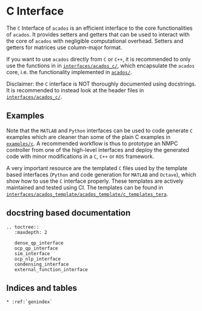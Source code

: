 # C Interface

The `C` Interface of `acados` is an efficient interface to the core functionalities of `acados`.
It provides setters and getters that can be used to interact with the core of `acados` with negligible computational overhead.
Setters and getters for matrices use column-major format.

If you want to use `acados` directly from `C` or `C++`, it is recommended to only use the functions in in [`interfaces/acados_c/`](https://github.com/acados/acados/tree/main/interfaces/acados_c), which encapsulate the `acados` core, i.e. the functionality implemented in [`acados/`](https://github.com/acados/acados/tree/main/acados).

Disclaimer: the `C` interface is NOT thoroughly documented using docstrings.
It is recommended to instead look at the header files in [`interfaces/acados_c/`](https://github.com/acados/acados/tree/main/interfaces/acados_c).


## Examples
Note that the `MATLAB` and `Python` interfaces can be used to code generate `C` examples which are cleaner than some of the plain C examples in [`examples/c`](https://github.com/acados/acados/tree/main/examples/c).
A recommended workflow is thus to prototype an NMPC controller from one of the high-level interfaces and deploy the generated code with minor modifications in a `C`, `C++` or `ROS` framework.

A very important resource are the templated `C` files used by the template based interfaces (`Python` and code generation for `MATLAB` and `Octave`), which show how to use the `C` interface properly.
These templates are actively maintained and tested using CI.
The templates can be found in [`interfaces/acados_template/acados_template/c_templates_tera`](https://github.com/acados/acados/tree/main/interfaces/acados_template/acados_template/c_templates_tera).

## docstring based documentation
```eval_rst
.. toctree::
   :maxdepth: 2

   dense_qp_interface
   ocp_qp_interface
   sim_interface
   ocp_nlp_interface
   condensing_interface
   external_function_interface
```

## Indices and tables

```eval_rst
* :ref:`genindex`
```
